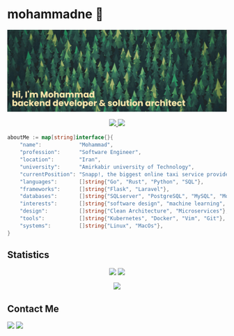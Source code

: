 # mohammadne 🌳

<!-- HEADER -->
[![MasterHead](assets/header.png)](https://github.com/mohammadne)

<!-- BADGES -->
<p align="center">
	<a href="https://github.com/mohammadne/mohammadne/blob/master/resume.pdf">
  		<img src="https://img.shields.io/badge/Resume-link-blue.svg" />
	</a>
	<a href="https://github.com/1995parham">
  		<img src="https://img.shields.io/badge/Thanks%20to-Parham-286b4f.svg" />
	</a>
</p>

```go
aboutMe := map[string]interface{}{
	"name":            "Mohammad",
	"profession":      "Software Engineer",
	"location":        "Iran",
	"university":      "Amirkabir university of Technology",
	"currentPosition": "Snapp!, the biggest online taxi service provider in Iran",
	"languages":       []string{"Go", "Rust", "Python", "SQL"},
	"frameworks":      []string{"Flask", "Laravel"},
	"databases":       []string{"SQLserver", "PostgreSQL", "MySQL", "MongoDB"},
	"interests":       []string{"software design", "machine learning", "algorithms", "cloud"},
	"design":          []string{"Clean Architecture", "Microservices"},
	"tools":           []string{"Kubernetes", "Docker", "Vim", "Git"},
	"systems":         []string{"Linux", "MacOs"},
}
``` 

## Statistics

<p align = "center">
  <img  src = "https://github-readme-stats.vercel.app/api?username=mohammadne&show_icons=true&theme=radical&line_height=40">
  <img  src = "https://github-readme-stats.vercel.app/api/top-langs/?username=mohammadne&theme=radical">
</p>

<p align = "center">
 <img src="https://activity-graph.herokuapp.com/graph?username=mohammadne&theme=redical">
</p> 

<!-- <p align = "center">
  <img  src="https://github-readme-streak-stats.herokuapp.com/?user=mohammadne&show_icons=true&locale=en&theme=radical&line_height=20&layout=compact" />
</p>  -->



## Contact Me

[![](https://img.shields.io/badge/-mohammadne@mail.ru-lightgray?style=for-the-badge&logo=gmail)](mailto:mohammadne@mail.ru)
[![](https://img.shields.io/badge/-mohammadne-lightgray?style=for-the-badge&logo=linkedin)](https://www.linkedin.com/in/mohammadne/)
